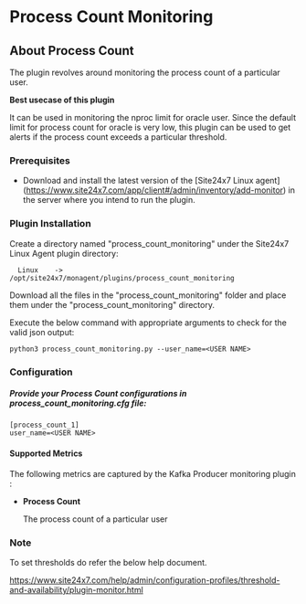 # **Process Count Monitoring**

## About Process Count
The plugin revolves around monitoring the process count of a particular user. 





**Best usecase of this plugin**

It can be used in monitoring the nproc limit for oracle user. Since the default limit for process count for oracle is very low, this plugin can be used to get alerts if the process count exceeds a particular threshold.



### Prerequisites

- Download and install the latest version of the [Site24x7 Linux agent] (https://www.site24x7.com/app/client#/admin/inventory/add-monitor) in the server where you intend  to run the plugin.



### Plugin Installation

Create a directory named "process_count_monitoring" under the Site24x7 Linux Agent plugin directory:

```
  Linux    ->   /opt/site24x7/monagent/plugins/process_count_monitoring
```
Download all the files in the "process_count_monitoring" folder and place them under the "process_count_monitoring" directory.

Execute the below command with appropriate arguments to check for the valid json output:

```
python3 process_count_monitoring.py --user_name=<USER NAME> 
```

### **Configuration**
##### Provide your Process Count configurations in process_count_monitoring.cfg file:

```
[process_count_1]
user_name=<USER NAME>
```
#### Supported Metrics
The following metrics are captured by the Kafka Producer monitoring plugin :

- **Process Count**

    The process count of a particular user


### Note
To set thresholds do refer the below help document.

https://www.site24x7.com/help/admin/configuration-profiles/threshold-and-availability/plugin-monitor.html



